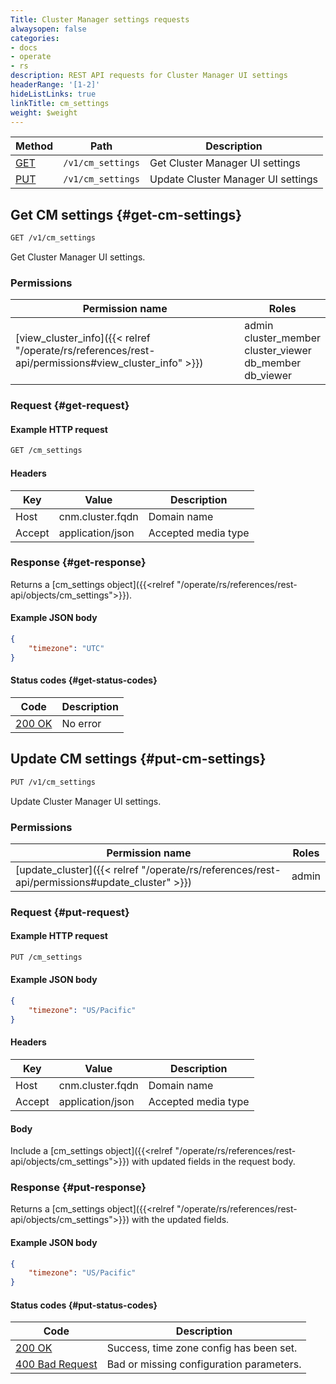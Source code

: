 ```yaml
---
Title: Cluster Manager settings requests
alwaysopen: false
categories:
- docs
- operate
- rs
description: REST API requests for Cluster Manager UI settings
headerRange: '[1-2]'
hideListLinks: true
linkTitle: cm_settings
weight: $weight
---
```


| Method | Path | Description |
|--------|------|-------------|
| [GET](#get-cm-settings) | `/v1/cm_settings` | Get Cluster Manager UI settings |
| [PUT](#put-cm-settings) | `/v1/cm_settings` | Update Cluster Manager UI settings |

## Get CM settings {#get-cm-settings}

```sh
GET /v1/cm_settings
```

Get Cluster Manager UI settings.

### Permissions

| Permission name | Roles |
|-----------------|-------|
| [view_cluster_info]({{< relref "/operate/rs/references/rest-api/permissions#view_cluster_info" >}}) | admin<br />cluster_member<br />cluster_viewer<br />db_member<br />db_viewer |

### Request {#get-request}

#### Example HTTP request

```sh
GET /cm_settings
```

#### Headers

| Key | Value | Description |
|-----|-------|-------------|
| Host | cnm.cluster.fqdn | Domain name |
| Accept | application/json | Accepted media type |

### Response {#get-response}

Returns a [cm_settings object]({{<relref "/operate/rs/references/rest-api/objects/cm_settings">}}).

#### Example JSON body

```json
{
    "timezone": "UTC"
}
```

#### Status codes {#get-status-codes}

| Code | Description |
|------|-------------|
| [200 OK](https://www.rfc-editor.org/rfc/rfc9110.html#name-200-ok) | No error |

## Update CM settings {#put-cm-settings}

```sh
PUT /v1/cm_settings
```

Update Cluster Manager UI settings.

### Permissions

| Permission name | Roles |
|-----------------|-------|
| [update_cluster]({{< relref "/operate/rs/references/rest-api/permissions#update_cluster" >}}) | admin |

### Request {#put-request}

#### Example HTTP request

```sh
PUT /cm_settings
```

#### Example JSON body

```json
{
    "timezone": "US/Pacific"
}
```

#### Headers

| Key | Value | Description |
|-----|-------|-------------|
| Host | cnm.cluster.fqdn | Domain name |
| Accept | application/json | Accepted media type |


#### Body

Include a [cm_settings object]({{<relref "/operate/rs/references/rest-api/objects/cm_settings">}}) with updated fields in the request body.

### Response {#put-response}

Returns a [cm_settings object]({{<relref "/operate/rs/references/rest-api/objects/cm_settings">}}) with the updated fields.

#### Example JSON body

```json
{
    "timezone": "US/Pacific"
}
```

#### Status codes {#put-status-codes}

| Code | Description |
|------|-------------|
| [200 OK](https://www.rfc-editor.org/rfc/rfc9110.html#name-200-ok) | Success, time zone config has been set. |
| [400 Bad Request](https://www.rfc-editor.org/rfc/rfc9110.html#name-400-bad-request) | Bad or missing configuration parameters. |
